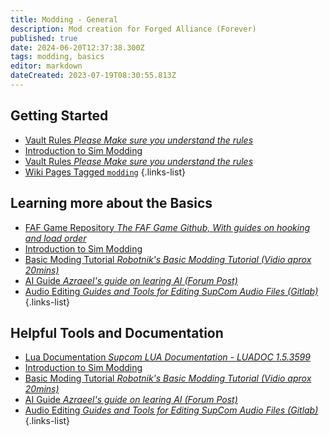 ```yaml
---
title: Modding - General
description: Mod creation for Forged Alliance (Forever)
published: true
date: 2024-06-20T12:37:38.300Z
tags: modding, basics
editor: markdown
dateCreated: 2023-07-19T08:30:55.813Z
---
```


## Getting Started
* [Vault Rules *Please Make sure you understand the rules*](/Play/Learning/Beginners-Guide-to-Forged-Alliance)
* [Introduction to Sim Modding](/Development/Vault/Rules)
* [Vault Rules *Please Make sure you understand the rules*](https://github.com/The-Balthazar/SupCom-Mod-Tutorials/wiki)
* [Wiki Pages Tagged `modding`](https://wiki.faforever.com/t/modding?lang=en&sort=title)
{.links-list}

## Learning more about the Basics
* [FAF Game Repository *The FAF Game Github, With guides on hooking and load order*](https://github.com/FAForever/fa)
* [Introduction to Sim Modding](https://github.com/FAForever/fa)
* [Basic Moding Tutorial *Robotnik's Basic Modding Tutorial (Vidio aprox 20mins)*](https://www.youtube.com/watch?v=SYfb_XhH25si)
* [AI Guide *Azraeel's guide on learing AI (Forum Post)*](https://forums.faforever.com/viewtopic.php?f=88&t=18359)
* [Audio Editing *Guides and Tools for Editing SupCom Audio Files (Gitlab)*](https://forums.faforever.com/viewtopic.php?f=88&t=18359)
{.links-list}

## Helpful Tools and Documentation
* [Lua Documentation *Supcom LUA Documentation - LUADOC 1.5.3599*](/Development/Modding/LUADOC)
* [Introduction to Sim Modding](https://github.com/FAForever/fa)
* [Basic Moding Tutorial *Robotnik's Basic Modding Tutorial (Vidio aprox 20mins)*](https://www.youtube.com/watch?v=SYfb_XhH25si)
* [AI Guide *Azraeel's guide on learing AI (Forum Post)*](https://forums.faforever.com/viewtopic.php?f=88&t=18359)
* [Audio Editing *Guides and Tools for Editing SupCom Audio Files (Gitlab)*](https://forums.faforever.com/viewtopic.php?f=88&t=18359)
{.links-list}

